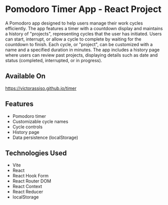 # Pomodoro Timer App - React Project

A Pomodoro app designed to help users manage their work cycles efficiently. The app features a timer with a countdown display and maintains a history of "projects", representing cycles that the user has initiated. Users can start, interrupt, or allow a cycle to complete by waiting for the countdown to finish. Each cycle, or "project", can be customized with a name and a specified duration in minutes. The app includes a history page where users can review past projects, displaying details such as date and status (completed, interrupted, or in progress).

## Available On
https://victorassiso.github.io/timer

## Features
* Pomodoro timer
* Customizable cycle names
* Cycle controls
* History page
* Data persistence (localStorage)

## Technologies Used
* Vite
* React
* React Hook Form
* React Router DOM
* React Context
* React Reducer
* localStorage